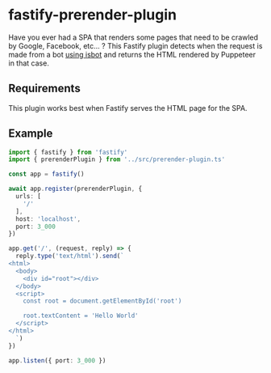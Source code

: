 # fastify-prerender-plugin

Have you ever had a SPA that renders some pages that need to be crawled by Google, Facebook, etc... ?
This Fastify plugin detects when the request is made from a bot [using isbot](https://www.npmjs.com/package/isbot) and returns the HTML rendered by Puppeteer in that case.

## Requirements

This plugin works best when Fastify serves the HTML page for the SPA.

## Example

```typescript
import { fastify } from 'fastify'
import { prerenderPlugin } from '../src/prerender-plugin.ts'

const app = fastify()

await app.register(prerenderPlugin, {
  urls: [
    '/'
  ],
  host: 'localhost',
  port: 3_000
})

app.get('/', (request, reply) => {
  reply.type('text/html').send(`
<html>
  <body>
    <div id="root"></div>
  </body>
  <script>
    const root = document.getElementById('root')

    root.textContent = 'Hello World'
  </script>
</html>
  `)
})

app.listen({ port: 3_000 })
```